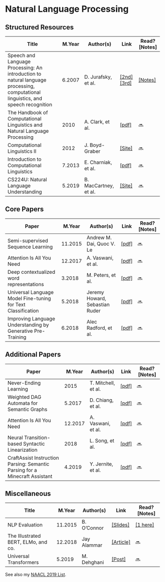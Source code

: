# Natural Language Processing

## Structured Resources
Title | M.Year | Author(s) | Link | Read? [Notes]
--- | --- | --- | --- | ---
Speech and Language Processing: An introduction to natural language processing, computational linguistics, and speech recognition | 6.2007 | D. Jurafsky, et al. | [[2nd]](http://santini.se/teaching/ml/2014/JurafskyMartinSpeechAndLanguageProcessing2ed_draft%202007.pdf) [[3rd]](https://web.stanford.edu/~jurafsky/slp3/ed3book.pdf) | [[Notes]](https://github.com/Benned-H/Summer2019/tree/master/Speech%20and%20Language%20Processing)
The Handbook of Computational Linguistics and Natural Language Processing | 2010 | A. Clark, et al. | [[pdf]](http://course.duruofei.com/wp-content/uploads/2015/05/Clark_Computational-Linguistics-and-Natrual-Language-Processing.pdf) | 🔜
Computational Linguistics II | 2012 | J. Boyd-Graber | [[Site]](https://www.cs.colorado.edu/~jbg/teaching/CMSC_773_2012/) | 🔜
Introduction to Computational Linguistics | 7.2013 | E. Charniak, et al. | [[pdf]](http://cs.brown.edu/courses/csci2951-k/papers/cl-intro.pdf) | 🔜
CS224U: Natural Language Understanding | 5.2019 | B. MacCartney, et al. | [[Site]](http://web.stanford.edu/class/cs224u/#) | 🔜

## Core Papers
Paper | M.Year | Author(s) | Link | Read? [Notes]
--- | --- | --- | --- | ---
Semi-supervised Sequence Learning | 11.2015 | Andrew M. Dai, Quoc V. Le | [[pdf]](https://arxiv.org/pdf/1511.01432.pdf) | 🔜
Attention Is All You Need | 12.2017 | A. Vaswani, et al. | [[pdf]](https://arxiv.org/pdf/1706.03762.pdf) | 🔜
Deep contextualized word representations | 3.2018 | M. Peters, et al. | [[pdf]](https://arxiv.org/pdf/1802.05365.pdf) | 🔜
Universal Language Model Fine-tuning for Text Classification | 5.2018 | Jeremy Howard, Sebastian Ruder | [[pdf]](https://arxiv.org/pdf/1801.06146.pdf) | 🔜
Improving Language Understanding by Generative Pre-Training | 6.2018 | Alec Radford, et al. | [[pdf]](https://s3-us-west-2.amazonaws.com/openai-assets/research-covers/language-unsupervised/language_understanding_paper.pdf) | 🔜

## Additional Papers
Paper | M.Year | Author(s) | Link | Read? [Notes]
--- | --- | --- | --- | ---
Never-Ending Learning | 2015 | T. Mitchell, et al. | [[pdf]](https://www.cs.cmu.edu/~tom/pubs/NELL_aaai15.pdf) | 🔜
Weighted DAG Automata for Semantic Graphs | 5.2017 | D. Chiang, et al. | [[pdf]](https://www.cs.rochester.edu/u/gildea/pubs/chiang-cl18.pdf) | 🔜
Attention Is All You Need | 12.2017 | A. Vaswani, et al. | [[pdf]](https://arxiv.org/pdf/1706.03762.pdf) | 🔜
Neural Transition-based Syntactic Linearization | 2018 | L. Song, et al. | [[pdf]](https://arxiv.org/pdf/1810.09609.pdf) | 🔜
CraftAssist Instruction Parsing: Semantic Parsing for a Minecraft Assistant | 4.2019 | Y. Jernite, et al. | [[pdf]](https://arxiv.org/pdf/1905.01978.pdf) | 🔜

## Miscellaneous
Title | M.Year | Author(s) | Link | Read? [Notes]
--- | --- | --- | --- | ---
NLP Evaluation | 11.2015 | B. O’Connor | [[Slides]](https://people.cs.umass.edu/~brenocon/inlp2015/15-eval.pdf) | [[1 here]](https://github.com/Benned-H/Reading_List/blob/master/Notes/NLP_Notes.ipynb)
The Illustrated BERT, ELMo, and co. | 12.2018 | Jay Alammar | [[Article]](http://jalammar.github.io/illustrated-bert/) | 🔜
Universal Transformers | 5.2019 | M. Dehghani | [[Post]](http://mostafadehghani.com/2019/05/05/universal-transformers/) | 🔜

See also my [NAACL 2019 List](https://github.com/Benned-H/Reading_List/blob/master/Topics/NAACL_2019.md).
